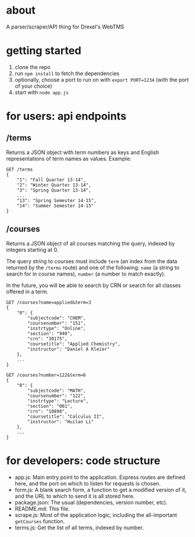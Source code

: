 # about

A parser/scraper/API thing for Drexel's WebTMS

# getting started

1. clone the repo
2. run `npm install` to fetch the dependencies
3. optionally, choose a port to run on with `export PORT=1234` (with the port of
        your choice)
4. start with `node app.js`

# for users: api endpoints

## /terms

Returns a JSON object with term numbers as keys and English representations of
term names as values. Example:

```
GET /terms
{
    "1": "Fall Quarter 13-14",
    "2": "Winter Quarter 13-14",
    "3": "Spring Quarter 13-14",
    ...
    "13": "Spring Semester 14-15",
    "14": "Summer Semester 14-15"
}
```

## /courses

Returns a JSON object of all courses matching the query, indexed by integers
starting at 0.

The query string to courses must include `term` (an index from the data
returned by the `/terms` route) and one of the following: `name` (a string to
search for in course names), `number` (a number to match exactly).

In the future, you will be able to search by CRN or search for all classes
offered in a term.

```
GET /courses?name=applied&term=3
{
    "0": {
        "subjectcode": "CHEM",
        "coursenumber": "151",
        "instrtype": "Online",
        "section": "940",
        "crn": "30175",
        "coursetitle": "Applied Chemistry",
        "instructor": "Daniel A Kleier"
    },
    ...
}
```

```
GET /courses?number=122&term=6
{
    "0": {
        "subjectcode": "MATH",
        "coursenumber": "122",
        "instrtype": "Lecture",
        "section": "001",
        "crn": "10898",
        "coursetitle": "Calculus II",
        "instructor": "Huilan Li"
    },
    ...
}
```

# for developers: code structure

- app.js: Main entry point to the application. Express routes are defined here,
  and the port on which to listen for requests is chosen.
- form.js: A blank search form, a function to get a modified version of it, and
  the URL to which to send it is all stored here.
- package.json: The usual (dependencies, version number, etc).
- README.md: This file.
- scrape.js: Most of the application logic, including the all-important
  `getCourses` function.
- terms.js: Get the list of all terms, indexed by number.
